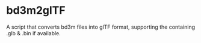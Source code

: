 # bd3m2glTF
A script that converts bd3m files into glTF format, supporting the containing .glb &amp; .bin if available. 
